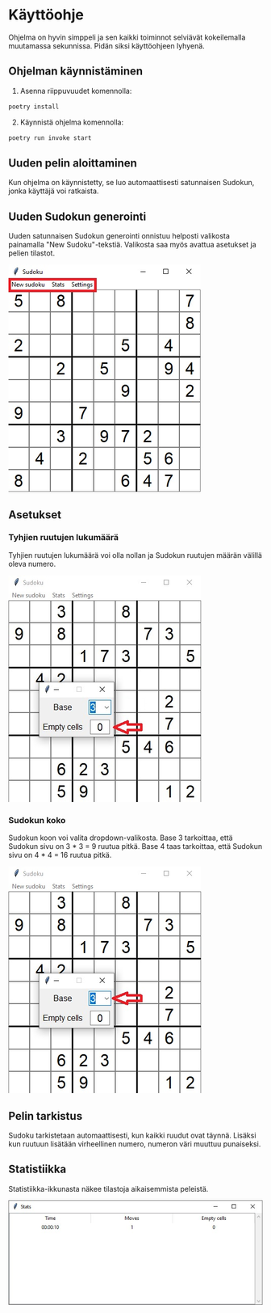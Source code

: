 # Käyttöohje

Ohjelma on hyvin simppeli ja sen kaikki toiminnot selviävät kokeilemalla muutamassa sekunnissa. Pidän siksi käyttöohjeen lyhyenä.

## Ohjelman käynnistäminen

1. Asenna riippuvuudet komennolla:

```bash
poetry install
```

2. Käynnistä ohjelma komennolla:

```bash
poetry run invoke start
```

## Uuden pelin aloittaminen

Kun ohjelma on käynnistetty, se luo automaattisesti satunnaisen Sudokun, jonka käyttäjä voi ratkaista.

## Uuden Sudokun generointi

Uuden satunnaisen Sudokun generointi onnistuu helposti valikosta painamalla "New Sudoku"-tekstiä. Valikosta saa myös avattua asetukset ja pelien tilastot.

![Sudoku](../assets/menu.jpg)

## Asetukset

### Tyhjien ruutujen lukumäärä

Tyhjien ruutujen lukumäärä voi olla nollan ja Sudokun ruutujen määrän välillä oleva numero.

![Tyhjien ruutujen lukumäärä -asetus](../assets/empty_cells.jpg)

### Sudokun koko

Sudokun koon voi valita dropdown-valikosta. Base 3 tarkoittaa, että Sudokun sivu on 3 * 3 = 9 ruutua pitkä. Base 4 taas tarkoittaa, että Sudokun sivu on 4 * 4 = 16 ruutua pitkä.

![Base-asetus](../assets/base.jpg)

## Pelin tarkistus

Sudoku tarkistetaan automaattisesti, kun kaikki ruudut ovat täynnä. Lisäksi kun ruutuun lisätään virheellinen numero, numeron väri muuttuu punaiseksi.

## Statistiikka

Statistiikka-ikkunasta näkee tilastoja aikaisemmista peleistä.

![Statistiikka-ikkuna](../assets/stats.jpg)